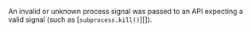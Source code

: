 
An invalid or unknown process signal was passed to an API expecting a valid
signal (such as [`subprocess.kill()`][]).

<a id="ERR_V8BREAKITERATOR"></a>
